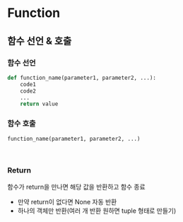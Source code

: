 # Function

## 함수 선언 & 호출

### 함수 선언
```python 
def function_name(parameter1, parameter2, ...):
    code1
    code2
    ...
    return value
```

### 함수 호출
```python
function_name(parameter1, parameter2, ...)
```

<br>

### Return

함수가 return을 만나면 해당 값을 반환하고 함수 종료
- 만약 return이 없다면 None 자동 반환
- 하나의 객체만 반환(여러 개 반환 원하면 tuple 형태로 만들기)

